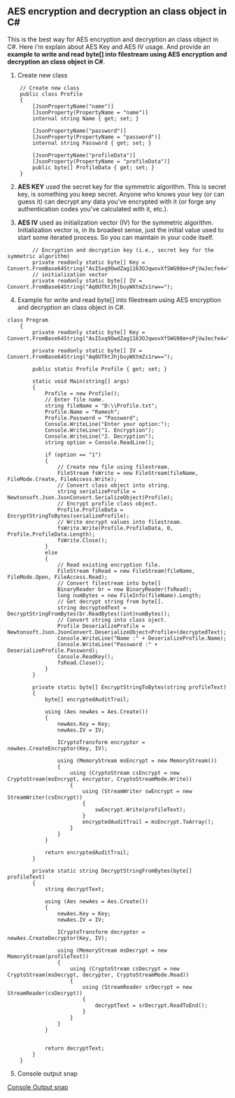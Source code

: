 ## AES encryption and decryption an class object in C# ##

This is the best way for AES encryption and decryption an class object in C#. Here i'm explain about AES Key and AES IV usage. And provide an **example to write and read byte[] into filestream using AES encryption and decryption an class object in C#**.

1. Create new class

```
    // Create new class 
    public class Profile
    {
        [JsonPropertyName("name")]
        [JsonProperty(PropertyName = "name")]
        internal string Name { get; set; }

        [JsonPropertyName("password")]
        [JsonProperty(PropertyName = "password")]
        internal string Password { get; set; }

        [JsonPropertyName("profileData")]
        [JsonProperty(PropertyName = "profileData")]
        public byte[] ProfileData { get; set; }
    }
```

2. **AES KEY** used the secret key for the symmetric algorithm. This is secret key, is something you keep secret. Anyone who knows your key (or can guess it) can decrypt any data you've encrypted with it (or forge any authentication codes you've calculated with it, etc.).

3. **AES IV** used as initialization vector (IV) for the symmetric algorithm. Initialization vector is, in its broadest sense, just the initial value used to start some iterated process. So you can maintain in your code itself.

```
        // Encryption and decryption key (i.e., secret key for the symmetric algorithm)
        private readonly static byte[] Key = Convert.FromBase64String("AsISxq9OwdZag1163OJqwovXfSWG98m+sPjVwJecfe4=");
        // initialization vector
        private readonly static byte[] IV = Convert.FromBase64String("Aq0UThtJhjbuyWXtmZs1rw==");
```
 
4. Example for write and read byte[] into filestream using AES encryption and decryption an class object in C#.

```
class Program
    {
        private readonly static byte[] Key = Convert.FromBase64String("AsISxq9OwdZag1163OJqwovXfSWG98m+sPjVwJecfe4=");

        private readonly static byte[] IV = Convert.FromBase64String("Aq0UThtJhjbuyWXtmZs1rw==");

        public static Profile Profile { get; set; }

        static void Main(string[] args)
        {
            Profile = new Profile();
            // Enter file name.
            string fileName = "D:\\Profile.txt";
            Profile.Name = "Ramesh";
            Profile.Password = "Password";
            Console.WriteLine("Enter your option:");
            Console.WriteLine("1. Encryption");
            Console.WriteLine("2. Decryption");
            string option = Console.ReadLine();

            if (option == "1")
            {
                // Create new file using filestream.
                FileStream fsWrite = new FileStream(fileName, FileMode.Create, FileAccess.Write);
                // Convert class object into string.
                string serializeProfile = Newtonsoft.Json.JsonConvert.SerializeObject(Profile);
                // Encrypt profile class object.
                Profile.ProfileData = EncryptStringToBytes(serializeProfile);
                // Write encrypt values into filestream.
                fsWrite.Write(Profile.ProfileData, 0, Profile.ProfileData.Length);
                fsWrite.Close();
            }
            else
            {
                // Read existing encryption file.
                FileStream fsRead = new FileStream(fileName, FileMode.Open, FileAccess.Read);
                // Convert filestream into byte[]
                BinaryReader br = new BinaryReader(fsRead);
                long numBytes = new FileInfo(fileName).Length;
                // Get decrypt string from byte[]. 
                string decryptedText = DecryptStringFromBytes(br.ReadBytes((int)numBytes));
                // Convert string into class oject.
                Profile DeserializeProfile = Newtonsoft.Json.JsonConvert.DeserializeObject<Profile>(decryptedText);
                Console.WriteLine("Name :" + DeserializeProfile.Name);
                Console.WriteLine("Password :" + DeserializeProfile.Password);
                Console.ReadKey();
                fsRead.Close();
            }
        }

        private static byte[] EncryptStringToBytes(string profileText)
        {
            byte[] encryptedAuditTrail;

            using (Aes newAes = Aes.Create())
            {
                newAes.Key = Key;
                newAes.IV = IV;

                ICryptoTransform encryptor = newAes.CreateEncryptor(Key, IV);

                using (MemoryStream msEncrypt = new MemoryStream())
                {
                    using (CryptoStream csEncrypt = new CryptoStream(msEncrypt, encryptor, CryptoStreamMode.Write))
                    {
                        using (StreamWriter swEncrypt = new StreamWriter(csEncrypt))
                        {
                            swEncrypt.Write(profileText);
                        }
                        encryptedAuditTrail = msEncrypt.ToArray();
                    }
                }
            }

            return encryptedAuditTrail;
        }

        private static string DecryptStringFromBytes(byte[] profileText)
        {
            string decryptText;

            using (Aes newAes = Aes.Create())
            {
                newAes.Key = Key;
                newAes.IV = IV;

                ICryptoTransform decryptor = newAes.CreateDecryptor(Key, IV);

                using (MemoryStream msDecrypt = new MemoryStream(profileText))
                {
                    using (CryptoStream csDecrypt = new CryptoStream(msDecrypt, decryptor, CryptoStreamMode.Read))
                    {
                        using (StreamReader srDecrypt = new StreamReader(csDecrypt))
                        {
                            decryptText = srDecrypt.ReadToEnd();
                        }
                    }
                }
            }


            return decryptText;
        }
    }
```
5. Console output snap

[Console Output snap][1]

  [1]: https://i.stack.imgur.com/cb7fc.png
